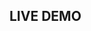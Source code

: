 ## LIVE DEMO

<dumlj-stackblitz height="47vw" src="@dumlj-example/envs-switch-webpack-plugin"></dumlj-stackblitz>

